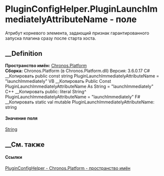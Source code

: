 # PluginConfigHelper.PluginLaunchImmediatelyAttributeName - поле
Атрибут корневого элемента, задающий признак гарантированного запуска плагина
сразу после старта хоста.
## __Definition
 **Пространство имён:** [Chronos.Platform](N_Chronos_Platform.htm)  
 **Сборка:** Chronos.Platform (в Chronos.Platform.dll) Версия: 3.6.0.17
C# __Копировать
     public const string PluginLaunchImmediatelyAttributeName = "launchImmediately"
VB __Копировать
     Public Const PluginLaunchImmediatelyAttributeName As String = "launchImmediately"
C++ __Копировать
     public:
    literal String^ PluginLaunchImmediatelyAttributeName = "launchImmediately"
F# __Копировать
     static val mutable PluginLaunchImmediatelyAttributeName: string
#### Значение поля
[String](https://learn.microsoft.com/dotnet/api/system.string)
##  __См. также
#### Ссылки
[PluginConfigHelper - ](T_Chronos_Platform_PluginConfigHelper.htm)
[Chronos.Platform - пространство имён](N_Chronos_Platform.htm)

